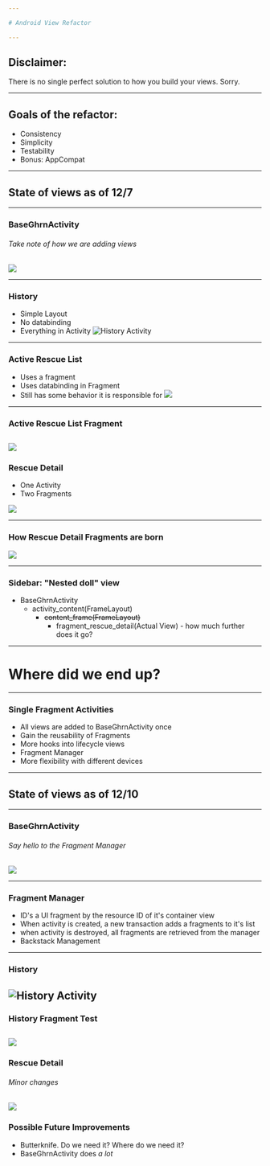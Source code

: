 ```yaml
---

# Android View Refactor

---
```


## Disclaimer: 

There is no single perfect solution to how you build your views. Sorry.

---

## Goals of the refactor:

* Consistency
* Simplicity
* Testability
* Bonus: AppCompat

---
## State of views as of 12/7

---
### BaseGhrnActivity
###### Take note of how we are adding views
![](./screenshots/baseGhrn/baseGhrnBefore.png)

---
### History
* Simple Layout
* No databinding
* Everything in Activity
![History Activity](./screenshots/history/historyActivityBefore.png)
---
### Active Rescue List
* Uses a fragment
* Uses databinding in Fragment
* Still has some behavior it is responsible for
![](./screenshots/activeRescue/activeRescueActivityBefore.png)

---
### Active Rescue List Fragment
 ![](./screenshots/activeRescue/activeRescueFragment.png)
---

### Rescue Detail
* One Activity 
* Two Fragments

![](./screenshots/rescueDetail/rescueDetailActivity.png)

---
### How Rescue Detail Fragments are born
![](./screenshots/rescueDetail/replaceContent.png)

---
### Sidebar: "Nested doll" view
- BaseGhrnActivity
  - activity_content(FrameLayout) 
    - ~~content_frame(FrameLayout)~~
      - fragment_rescue_detail(Actual View) - how much further does it go?
---
# Where did we end up?
---

### Single Fragment Activities
  * All views are added to BaseGhrnActivity once
  * Gain the reusability of Fragments
  * More hooks into lifecycle views
  * Fragment Manager
  * More flexibility with different devices

---
## State of views as of 12/10
---
### BaseGhrnActivity
###### Say hello to the Fragment Manager
![](./screenshots/baseGhrn/baseGhrnAfter.png)

---
### Fragment Manager
* ID's a UI fragment by the resource ID of it's container view
* When activity is created, a new transaction adds a fragments to it's list
* when activity is destroyed, all fragments are retrieved from the manager
* Backstack Management

---
### History
![History Activity](./screenshots/history/historyActivityAfter.png)
---

### History Fragment Test
![](./screenshots/history/historyFragmentTest.png)
---

### Rescue Detail
###### Minor changes
![](./screenshots/rescueDetail/rescueDetailActivityAfter.png)
---

### Possible Future Improvements
* Butterknife. Do we need it? Where do we need it?
* BaseGhrnActivity does *a lot*
